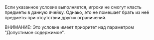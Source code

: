 Если указанное условие выполняется, игроки не смогут класть предметы в данную ячейку.
Однако, это не помешает брать из неё предметы при отсутствии других ограничений.

ВНИМАНИЕ: Это условие имеет приоритет над параметром "Допустимое содержимое".